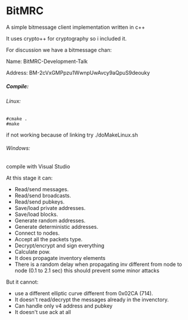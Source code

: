 # BitMRC
A simple bitmessage client implementation written in c++

It uses crypto++ for cryptography so i included it.

For discussion we have a bitmessage chan:

Name: BitMRC-Development-Talk

Address: BM-2cVxGMPpzu1WwnpUwAvcy9aQpuS9deouky


##### Compile:
###### Linux:
```
#cmake .
#make
```
if not working because of linking try ./doMakeLinux.sh

###### Windows:

compile with Visual Studio

At this stage it can:
+ Read/send messages.
+ Read/send broadcasts.
+ Read/send pubkeys.
+ Save/load private addresses.
+ Save/load blocks.
+ Generate random addresses.
+ Generate deterministic addresses.
+ Connect to nodes.
+ Accept all the packets type.
+ Decrypt/encrypt and sign everything 
+ Calculate pow.
+ It does propagate inventory elements
+ There is a random delay when propagating inv different from node to node (0.1 to 2.1 sec) this should prevent some minor attacks

But it cannot:
+ use a different elliptic curve different from 0x02CA (714).
+ It doesn't read/decrypt the messages already in the invenctory.
+ Can handle only v4 address and pubkey
+ It doesn't use ack at all
